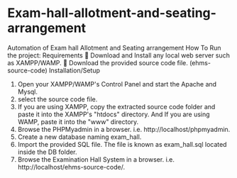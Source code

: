 # Exam-hall-allotment-and-seating-arrangement
Automation of Exam hall Allotment and Seating arrangement
How To Run the project:
Requirements
	Download and Install any local web server such as XAMPP/WAMP.
	Download the provided source code file. (ehms-source-code)
Installation/Setup
1.	Open your XAMPP/WAMP's Control Panel and start the Apache and Mysql.
2.	select the source code file.
3.	If you are using XAMPP, copy the extracted source code folder and paste it into the XAMPP's "htdocs" directory. And If you are using WAMP, paste it into the "www" directory.
4.	Browse the PHPMyadmin in a browser. i.e. http://localhost/phpmyadmin.
5.	Create a new database naming exam_hall.
6.	Import the provided SQL file. The file is known as exam_hall.sql located inside the DB folder.
7.	Browse the Examination Hall System in a browser. i.e. http://localhost/ehms-source-code/.
